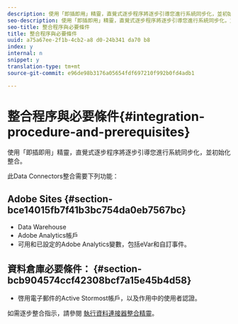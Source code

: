 ```yaml
---
description: 使用「即插即用」精靈，直覺式逐步程序將逐步引導您進行系統同步化，並初始化整合。
seo-description: 使用「即插即用」精靈，直覺式逐步程序將逐步引導您進行系統同步化，並初始化整合。
seo-title: 整合程序與必要條件
title: 整合程序與必要條件
uuid: a75a67ee-2f1b-4cb2-a8 d0-24b341 da70 b8
index: y
internal: n
snippet: y
translation-type: tm+mt
source-git-commit: e96de98b3176a05654fdf697210f992b0fd4adb1

---
```



# 整合程序與必要條件{#integration-procedure-and-prerequisites}

使用「即插即用」精靈，直覺式逐步程序將逐步引導您進行系統同步化，並初始化整合。

此Data Connectors整合需要下列功能：

## Adobe Sites {#section-bce14015fb7f41b3bc754da0eb7567bc}

* Data Warehouse
* Adobe Analytics帳戶
* 可用和已設定的Adobe Analytics變數，包括eVar和自訂事件。

## 資料倉庫必要條件： {#section-bcb904574ccf42308bcf7a15e45b4d58}

* 啓用電子郵件的Active Stormost帳戶，以及作用中的使用者認證。

如需逐步整合指示，請參閱 [執行資料連接器整合精靈](../datran-integration-overview/t-datran-wizard.md#task-72b844fe0f7a44d9acf3eb8f9f7ecb5a)。
